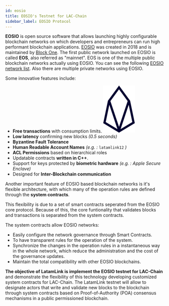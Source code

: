 ```yaml
---
id: eosio
title: EOSIO's Testnet for LAC-Chain
sidebar_label: EOSIO Protocol
---
```


**EOSIO** is open source software that allows launching highly configurable blockchain networks on which developers and entrepreneurs can run high performant blockchain applications. [EOSIO](https://eos.io) was created in 2018 and is maintained by [Block One](https://block.one).  The first public network launched on EOSIO is called **EOS**, also referred as "mainnet". EOS is one of the multiple public blockchain networks actually using EOSIO. You can see the following [EOSIO network list](eosio-networks.md). Also there are multiple private networks using EOSIO.

Some innovative features include:

- **Free transactions** with consumption limits. [![EOSIO Github](/img/eosio-logo.png#right)](https://github.com/eosio)
- **Low latency** confirming new blocks  *(0.5 seconds)*
- **Byzantine Fault Tolerance**
- **Human Readable Account Names** *(e.g. :* `latamlink12` *)*
- **ACL Permissions** based on hierarchical roles
- Updatable contracts **written in C++**.
- Support for keys protected by **biometric hardware** *(e.g. : Apple Secure Enclave)*
- Designed for **Inter-Blockchain communication**

Another important feature of EOSIO based blockchain networks is it's flexible architecture, with which many of the operation rules are defined through the **system contracts**.

This flexibility is due to a set of smart contracts seperated from the EOSIO core protocol. Because of this, the core funtionality that validates blocks and transactions is separated from the system contracts.

The system contracts allow EOSIO networks:

- Easily configure the network governance through Smart Contracts.
- To have transparent rules for the operation of the system.
- Synchronize the changes in the operation rules in a instantaneous way in the whole network, which reduce the administration and the cost of the governance updates.
- Maintain the total compatibility with other EOSIO blockchains.


**The objective of LatamLink is implement the EOSIO testnet for LAC-Chain** and demonstrate the flexibility of this technology developing customized system contracts for LAC-Chain. The LatamLink testnet will allow to designate actors that write and validate new blocks to the blockchain through system contracts based on Proof-of-Authority (POA) consensus mechanisms in a public permissioned blockchain.
